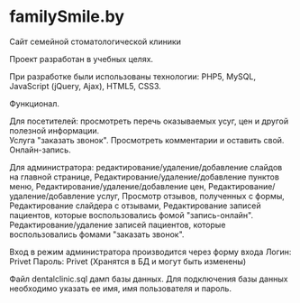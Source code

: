 # familySmile.by
Сайт семейной стоматологической клиники

Проект разработан в учебных целях.

При разработке были использованы технологии: PHP5, MySQL, JavaScript (jQuery, Ajax), HTML5, CSS3.

Функционал.

Для посетителей:
просмотреть перечь оказываемых усуг, цен и другой полезной информации.
</br>
Услуга "заказать звонок".
Просмотреть комментарии и оставить свой.
Онлайн-запись.

Для администратора:
редактирование/удаление/добавление слайдов на главной странице,
Редактирование/удаление/добавление пунктов меню,
Редактирование/удаление/добавление цен,
Редактирование/удаление/добавление услуг,
Просмотр отзывов, полученных с формы,
Редактирование слайдера с отзывами,
Редактирование записей пациентов, которые
воспользовались фомой "запись-онлайн".
Редактирование/удаление записей пациентов, которые
воспользовались фомами "заказать звонок".

Вход в режим администратора производится через форму входа
Логин: Privet
Пароль: Privet
(Хранятся в БД и могут быть изменены)

Файл dentalclinic.sql дамп базы данных.
Для подключения базы данных необходимо указать ее имя, имя пользователя и пароль.
